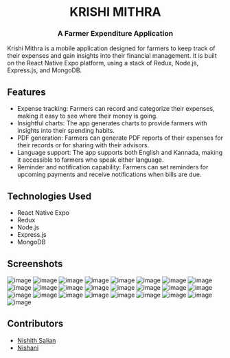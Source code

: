 <h1 align="center">KRISHI MITHRA</h1>

<h3 align="center">A Farmer Expenditure Application</h3>


Krishi Mithra is a mobile application designed for farmers to keep track of their expenses and gain insights into their financial management. It is built on the React Native Expo platform, using a stack of Redux, Node.js, Express.js, and MongoDB.

## Features
- Expense tracking: Farmers can record and categorize their expenses, making it easy to see where their money is going.
- Insightful charts: The app generates charts to provide farmers with insights into their spending habits.
- PDF generation: Farmers can generate PDF reports of their expenses for their records or for sharing with their advisors.
- Language support: The app supports both English and Kannada, making it accessible to farmers who speak either language.
- Reminder and notification capability: Farmers can set reminders for upcoming payments and receive notifications when bills are due.

## Technologies Used
- React Native Expo
- Redux
- Node.js
- Express.js
- MongoDB

## Screenshots

![image](https://user-images.githubusercontent.com/69235125/226275316-be43e75e-b085-4560-b5bc-c1290f18cfe7.png) ![image](https://user-images.githubusercontent.com/69235125/226275348-db700f79-a6d6-443e-9499-dae62f9dfb03.png) ![image](https://user-images.githubusercontent.com/69235125/226275369-b10cf6c9-8349-4068-8a0c-6c00e414e1b3.png) ![image](https://user-images.githubusercontent.com/69235125/226275391-e665f0b5-657d-4b82-8847-85ed9181bf29.png) ![image](https://user-images.githubusercontent.com/69235125/226275648-73131370-eb6d-489d-bd93-371a11bf7dc6.png) ![image](https://user-images.githubusercontent.com/69235125/226275686-66a97de5-7e16-49d4-831d-aee88f133d3b.png) ![image](https://user-images.githubusercontent.com/69235125/226275698-ff5fed89-9e5b-415e-a5e8-79009bdf211e.png) ![image](https://user-images.githubusercontent.com/69235125/226275709-92c0dd23-46e5-438b-978d-a858501b0d14.png) ![image](https://user-images.githubusercontent.com/69235125/226275749-202a720c-f17d-478a-ae0b-70a0964ebd82.png) ![image](https://user-images.githubusercontent.com/69235125/226275788-d1a2ce2f-dc58-4925-96f6-1c9d8e044d9c.png) ![image](https://user-images.githubusercontent.com/69235125/226275803-504f501d-f9e0-4d29-96ab-1b46021b994a.png) ![image](https://user-images.githubusercontent.com/69235125/226275843-085cef5d-1812-4a71-a91e-6467132280c7.png) ![image](https://user-images.githubusercontent.com/69235125/226275958-80b73bbd-c561-433e-af85-d51704e82bcc.png) ![image](https://user-images.githubusercontent.com/69235125/226275986-c4b660da-ed6d-4f6b-9179-e83026e72a9b.png) ![image](https://user-images.githubusercontent.com/69235125/226276013-b2428442-9b80-4370-9f61-0f462eaf3fa9.png) ![image](https://user-images.githubusercontent.com/69235125/226276034-d14f5696-8350-4bb3-ac21-33708820144b.png) ![image](https://user-images.githubusercontent.com/69235125/226276061-156b5214-8c22-4702-927d-e6c3fe4ef29c.png) ![image](https://user-images.githubusercontent.com/69235125/226276082-354a8013-dbce-41ab-b06a-5a871950eae4.png) ![image](https://user-images.githubusercontent.com/69235125/226276104-4202b7a4-f8da-437a-8729-5ffa7773b8ca.png) ![image](https://user-images.githubusercontent.com/69235125/226276123-6224f377-3613-41a1-9ab2-ebb1ef5d81a7.png) ![image](https://user-images.githubusercontent.com/69235125/226276159-2dc853f4-1f9a-420a-b4a9-dd881fc8df57.png) ![image](https://user-images.githubusercontent.com/69235125/226276193-eef47681-cc0c-4c69-ae13-b773a4d1860e.png) ![image](https://user-images.githubusercontent.com/69235125/226276226-7c195668-26a5-4ed2-9f9f-3b9d48c8015e.png) ![image](https://user-images.githubusercontent.com/69235125/226276252-34453e47-bfbb-41f0-8ed2-193c8afa8f62.png) ![image](https://user-images.githubusercontent.com/69235125/226276276-25152a95-3bf9-4438-bebb-54446c0ceb1a.png)

## Contributors
- [Nishith Salian](https://github.com/dead1art)
- [Nishani](https://github.com/Nishani18)






















